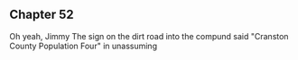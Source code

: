 ## Chapter 52
Oh yeah, Jimmy
The sign on the dirt road into the compund said "Cranston County Population Four" in unassuming 
